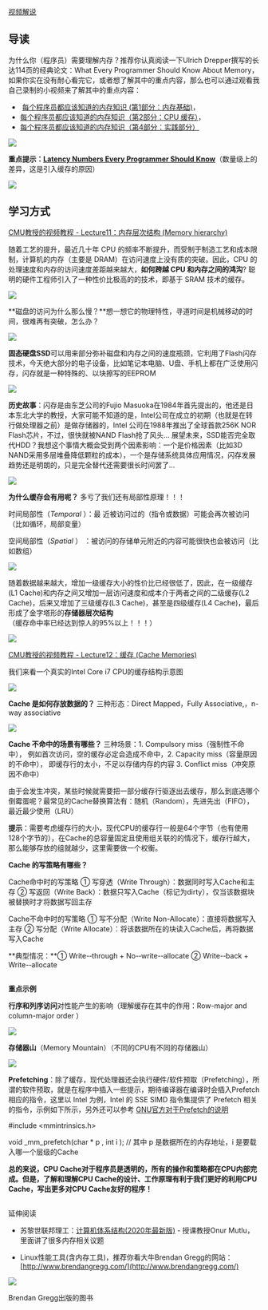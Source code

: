 ​[视频解说](https://www.bilibili.com/video/BV1RK4y1R7Kf?p=6)​
## 导读

为什么你（程序员）需要理解内存？推荐你认真阅读一下Ulrich Drepper撰写的长达114页的经典论文：What Every Programmer Should Know About Memory，如果你实在没有耐心看完它，或者想了解其中的重点内容，那么也可以通过观看我自己录制的小视频来了解其中的重点内容：
- ​ [每个程序员都应该知道的内存知识 (第1部分：内存基础)](https://www.bilibili.com/video/BV1Xy4y1b7SK?p=1)，
- [每个程序员都应该知道的内存知识（第2部分：CPU 缓存）](https://www.bilibili.com/video/BV1Xy4y1b7SK?p=2)，
- [每个程序员都应该知道的内存知识（第4部分：实践部分）](https://www.bilibili.com/video/BV1Xy4y1b7SK?p=4) ​

![](https://1484576603-files.gitbook.io/~/files/v0/b/gitbook-legacy-files/o/assets%2F-MV9vJFv4kmvRLgEog6g%2F-MXLKKlF3FRtT7rBf2xd%2F-MXLLI-Kqzluo_Zqwqjs%2F%E6%8D%95%E8%8E%B7.PNG?alt=media&token=00542e34-5e33-42b6-ac3d-b709a2799ab0)

**重点提示：**[**Latency Numbers Every Programmer Should Know**](https://colin-scott.github.io/personal_website/research/interactive_latency.html)（数量级上的差异，这是引入缓存的原因）

![](https://1484576603-files.gitbook.io/~/files/v0/b/gitbook-legacy-files/o/assets%2F-MV9vJFv4kmvRLgEog6g%2F-MXdlwJ7dYT3bXD9hjb8%2F-MXdnUhlRnHuQbjNp85P%2F%E6%8D%95%E8%8E%B7_%E5%89%AF%E6%9C%AC.png?alt=media&token=ad0088ed-6cf7-4426-88c4-db177a2d25f7)

## 学习方式

​[CMU教授的视频教程 - Lecture11：内存层次结构 (Memory hierarchy)](https://www.bilibili.com/video/BV1a54y1k7YE?p=15)​

随着工艺的提升，最近几十年 CPU 的频率不断提升，而受制于制造工艺和成本限制，计算机的内存（主要是 DRAM）在访问速度上没有质的突破。因此，CPU 的处理速度和内存的访问速度差距越来越大，**如何跨越 CPU 和内存之间的鸿沟**? 聪明的硬件工程师引入了一种性价比极高的的技术，即基于 SRAM 技术的缓存。

![](https://1484576603-files.gitbook.io/~/files/v0/b/gitbook-legacy-files/o/assets%2F-MV9vJFv4kmvRLgEog6g%2F-MXeOB-jU-VHYC6KPWGP%2F-MXeOT3F1T9QAzbSeIzJ%2F%E6%8D%95%E8%8E%B7.PNG?alt=media&token=53099813-3d6d-4414-94d2-dcf32a71a137)

**磁盘的访问为什么那么慢？**想一想它的物理特性，寻道时间是机械移动的时间，很难再有突破，怎么办？

![](https://1484576603-files.gitbook.io/~/files/v0/b/gitbook-legacy-files/o/assets%2F-MV9vJFv4kmvRLgEog6g%2F-MXdrCpRD_lQ1mT_Atvl%2F-MXdt0mFt04BGwNzNgob%2F%E6%8D%95%E8%8E%B71_%E5%89%AF%E6%9C%AC.png?alt=media&token=3f7b8908-3f81-4b91-a98c-091301d7a595)

**固态硬盘SSD**可以用来部分弥补磁盘和内存之间的速度瓶颈，它利用了Flash闪存技术，今天绝大部分的电子设备，比如笔记本电脑、U盘、手机上都在广泛使用闪存，闪存就是一种特殊的、以块擦写的EEPROM

![](https://1484576603-files.gitbook.io/~/files/v0/b/gitbook-legacy-files/o/assets%2F-MV9vJFv4kmvRLgEog6g%2F-MXe-OKqMAXdOJcFdsOk%2F-MXe3PJmsC_tYa6NSNY-%2F%E6%8D%95%E8%8E%B7_%E5%89%AF%E6%9C%AC.png?alt=media&token=176079e4-4adf-4fb9-accc-04ab72db1983)

**历史故事**：闪存是由东芝公司的Fujio Masuoka在1984年首先提出的，他还是日本东北大学的教授，大家可能不知道的是，Intel公司在成立的初期（也就是在转行做处理器之前）是做存储器的，Intel 公司在1988年推出了全球首款256K NOR Flash芯片，不过，很快就被NAND Flash抢了风头... 展望未来，SSD能否完全取代HDD？我想这个事情大概会受到两个因素影响：一个是价格因素（比如3D NAND采用多层堆叠降低颗粒的成本），一个是存储系统具体应用情况，闪存发展趋势还是明朗的，只是完全替代还需要很长时间罢了...

![](https://1484576603-files.gitbook.io/~/files/v0/b/gitbook-legacy-files/o/assets%2F-MV9vJFv4kmvRLgEog6g%2F-MXe3XfnJT9jnOmQhY76%2F-MXe3oaZPNU7-4tndgWj%2F90595ef766dc4119a0635ad4a352d68c.jpeg?alt=media&token=b318088b-8f14-46ef-928c-28912f95c4f8)

**为什么缓存会有用呢？** 多亏了我们还有局部性原理！！！

时间局部性（_Temporal_ ）：最 近被访问过的（指令或数据）可能会再次被访问（比如循环，局部变量）

空间局部性（_Spatial_ ） ：被访问的存储单元附近的内容可能很快也会被访问（比如数组）

![](https://1484576603-files.gitbook.io/~/files/v0/b/gitbook-legacy-files/o/assets%2F-MV9vJFv4kmvRLgEog6g%2F-MXeRbSaFFPrYHtrsLZd%2F-MXeSlJizTPs9IfsDNZR%2F%E6%8D%95%E8%8E%B7.PNG?alt=media&token=15fc3ac8-bd9c-4843-baef-829edbf6441b)

随着数据越来越大，增加一级缓存大小的性价比已经很低了，因此，在一级缓存(L1 Cache)和内存之间又增加一层访问速度和成本介于两者之间的二级缓存(L2 Cache)，后来又增加了三级缓存(L3 Cache)，甚至是四级缓存(L4 Cache)，最后形成了金字塔形的**存储器层次结构**（缓存命中率已经达到惊人的95%以上！！！）

![](https://1484576603-files.gitbook.io/~/files/v0/b/gitbook-legacy-files/o/assets%2F-MV9vJFv4kmvRLgEog6g%2F-MXeRbSaFFPrYHtrsLZd%2F-MXeSA_XumzA0W1miWSg%2F%E6%8D%95%E8%8E%B7.PNG?alt=media&token=ded59e91-4761-4a88-b41f-95ae1702aaa3)

​[CMU教授的视频教程 - Lecture12：缓存 (Cache Memories)](https://www.bilibili.com/video/BV1a54y1k7YE?p=16)​

我们来看一个真实的Intel Core i7 CPU的缓存结构示意图

![](https://1484576603-files.gitbook.io/~/files/v0/b/gitbook-legacy-files/o/assets%2F-MV9vJFv4kmvRLgEog6g%2F-MXfG7lqUM0oAbrHdSu0%2F-MXfJDptkkJZ-7Z2Zznr%2Fimage.png?alt=media&token=fb752ea4-96e2-447a-b358-1b0c2ab7b5ff)

**Cache 是如何存放数据的？** 三种形态：Direct Mapped，Fully Associative,，n-way associative

![](https://1484576603-files.gitbook.io/~/files/v0/b/gitbook-legacy-files/o/assets%2F-MV9vJFv4kmvRLgEog6g%2F-MXee_nCDxWBZ-YAkEMh%2F-MXef1PbqGBeUHDIf00n%2Fimage.png?alt=media&token=531df4ea-6bf2-4c4e-a426-a630ee3e5dee)

**Cache 不命中的场景有哪些？** 三种场景：1. Compulsory miss（强制性不命中）， 例如首次访问，空的缓存必定会造成不命中，2. Capacity miss（容量原因的不命中）， 即缓存行的太小，不足以存储内存的内容 3. Conflict miss（冲突原因不命中）

由于会发生冲突，某些时候就需要把一部分缓存行驱逐出去缓存，那么到底选哪个倒霉蛋呢？最常见的Cache替换算法有：随机（Random），先进先出（FIFO），最近最少使用（LRU）

**提示**：需要考虑缓存行的大小，现代CPU的缓存行一般是64个字节（也有使用128个字节的），在Cache的总容量固定且使用组关联的的情况下，缓存行越大，那么能够存放的组就越少，这里需要做一个权衡。

**Cache 的写策略有哪些？**

Cache命中时的写策略 ① 写穿透（Write Through）：数据同时写入Cache和主存 ② 写返回（Write Back）：数据只写入Cache（标记为dirty），仅当该数据块被替换时才将数据写回主存

Cache不命中时的写策略 ① 写不分配（Write Non-Allocate）：直接将数据写入主存 ② 写分配（Write Allocate）：将该数据所在的块读入Cache后，再将数据写入Cache

**典型情况：**① Write-­‐through + No-­‐write-­‐allocate ② Write-­‐back + Write-­‐allocate

## 

**重点示例**[](https://fengmuzi2003.gitbook.io/csapp3e/di-06-zhang-cun-chu-qi-ceng-ci-jie-gou#zhong-dian-shi-li)

**行序和列序访问**对性能产生的影响（理解缓存在其中的作用：Row-major and column-major order ）

![](https://1484576603-files.gitbook.io/~/files/v0/b/gitbook-legacy-files/o/assets%2F-MV9vJFv4kmvRLgEog6g%2F-MXfALDGLkpQIBEg6vm0%2F-MXfFbUNQ_lmx23tssI_%2Fimage.png?alt=media&token=fd01fc4e-19c9-4825-b627-3f37b35388a4)

**存储器山**（Memory Mountain）（不同的CPU有不同的存储器山）

![](https://1484576603-files.gitbook.io/~/files/v0/b/gitbook-legacy-files/o/assets%2F-MV9vJFv4kmvRLgEog6g%2F-MXfLKP6Vb6xaqPCOkB5%2F-MXfMH5EUzAwlx8TTUnX%2Fimage.png?alt=media&token=7bf45acd-adc9-4181-8b23-dee9871e8117)

**Prefetching**：除了缓存，现代处理器还会执行硬件/软件预取（Prefetching），所谓的软件预取，就是在程序中插入一些提示，期待编译器在编译时会插入Prefetch相应的指令，这里以 Intel 为例，Intel 的 SSE SIMD 指令集提供了 Prefetch 相关的指令，示例如下所示，另外还可以参考 [GNU官方对于Prefetch的说明](https://gcc.gnu.org/projects/prefetch.html)​

#include <mmintrinsics.h>

void _mm_prefetch(char * p , int i ); // 其中 p 是数据所在的内存地址，i 是要载入哪一个层级的Cache

**总的来说，CPU Cache对于程序员是透明的，所有的操作和策略都在CPU内部完成。但是，了解和理解CPU Cache的设计、工作原理有利于我们更好的利用CPU Cache，写出更多对CPU Cache友好的程序！**

## 

延伸阅读[](https://fengmuzi2003.gitbook.io/csapp3e/di-06-zhang-cun-chu-qi-ceng-ci-jie-gou#yan-shen-yue-du)

- 苏黎世联邦理工：[计算机体系结构(2020年最新版)](https://www.bilibili.com/video/BV1Vf4y1i7YG/) - 授课教授Onur Mutlu，里面讲了很多内存相关议题
    

- Linux性能工具(含内存工具)，推荐你看大牛Brendan Gregg的网站：[http://www.brendangregg.com/](http://www.brendangregg.com/)​
    

![](https://1484576603-files.gitbook.io/~/files/v0/b/gitbook-legacy-files/o/assets%2F-MV9vJFv4kmvRLgEog6g%2F-MYsdZgD68FVtMe-7EEK%2F-MYsfAOOUhV-Xo5DmSBM%2Fimage.png?alt=media&token=3534556d-3212-4781-9c78-03aba18466bb)

Brendan Gregg出版的图书